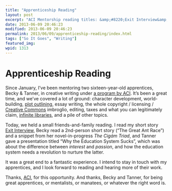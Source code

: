 ```yaml
---
title: "Apprenticeship Reading"
layout: post
excerpt: "ACI Mentorship reading titles: &amp;#8220;Exit Interview&amp;#8221;, &amp;#8220;The Great Ant Race&amp;#8221;, &amp;#8220;Why the Education System Sucks&amp;#8221;, and an excerpt from &amp;#8220;The Cig&amp;aacute;m Triad&amp;#8221;."
date: 2013-06-09 20:46:23
modified: 2013-06-09 20:46:23
permalink: 2013/06/09/apprenticeship-reading/index.html
tags: ["So It Goes", "Writing"]
featured_img: 
wpid: 1313
---
```


# Apprenticeship Reading

Since January, I’ve been mentoring two sixteen-year-old apprentices, Becky &amp; Tanner, in creative writing under [a program by ACI](http://www.creativemanitoba.ca/youth/rural-mentorship). It’s been a great time, and we’ve covered a lot of ground: character development, world-building, [plot outlining](http://www.advancedfictionwriting.com/articles/snowflake-method/), essay writing, the whole copyright / licensing / [Creative Commons](http://creativecommons.org/) imbroglio, editing, taxes and what you can legitimately claim, [infinite libraries](http://jubal.westnet.com/hyperdiscordia/library_of_babel.html), and a pile of other topics.

Today, we held a small friends-and-family reading. I read my short story [Exit Interview](http://dailysciencefiction.com/science-fiction/aliens/patrick-johanneson/exit-interview), Becky read a 2nd-person short story (“The Great Ant Race”) and a snippet from her novel-in-progress *The Cigám Triad*, and Tanner gave a presentation titled “Why the Education System Sucks”, which was about the difference between *interest* and *passion*, and how the education system needs a revolution to nurture the latter.

It was a great end to a fantastic experience. I intend to stay in touch with my apprentices, and I look forward to reading and hearing more of their work.

Thanks, [ACI](http://www.creativemanitoba.ca/), for this opportunity. And thanks, Becky and Tanner, for being great apprentices, or mentalists, or manatees, or whatever the right word is.